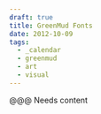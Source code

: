 ```yaml
---
draft: true
title: GreenMud Fonts
date: 2012-10-09
tags:
  - _calendar
  - greenmud
  - art
  - visual
---
```


@@@ Needs content
